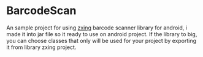 BarcodeScan
========

An sample project for using [zxing](code.google.com/p/zxing/) barcode scanner library for android, i made it into jar file so it ready to use on android project. If the library to big, you can choose classes that only will be used for your project by exporting it from library zxing project.